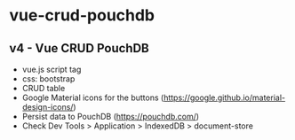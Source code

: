 # vue-crud-pouchdb

## v4 - Vue CRUD PouchDB

- vue.js script tag
- css: bootstrap
- CRUD table
- Google Material icons for the buttons (https://google.github.io/material-design-icons/)
- Persist data to PouchDB (https://pouchdb.com/)
- Check Dev Tools > Application > IndexedDB > document-store
